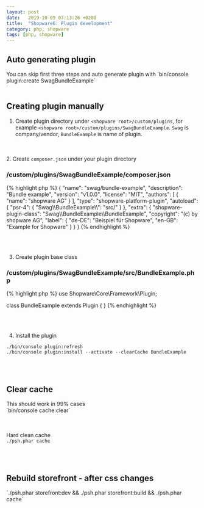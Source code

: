 ```yaml
---
layout: post
date:   2019-10-09 07:13:26 +0200
title:  "Shopware6: Plugin development"
category: php, shopware
tags: [php, shopware]
---
```



<h2>Auto generating plugin</h2>
You can skip first three steps and auto generate plugin with
`bin/console plugin:create SwagBundleExample`
<br /><br />


<h2>Creating plugin manually</h2>

1. Create plugin directory under `<shopware root>/custom/plugins`, for example `<shopware root>/custom/plugins/SwagBundleExample`.
`Swag` is company/vendor, `BundleExample` is name of plugin.

<br /><br />
2. Create `composer.json` under your plugin directory
<h3>/custom/plugins/SwagBundleExample/composer.json</h3>
{% highlight php %}
{
    "name": "swag/bundle-example",
    "description": "Bundle example",
    "version": "v1.0.0",
    "license": "MIT",
    "authors": [
        {
            "name": "shopware AG"
        }
    ],
    "type": "shopware-platform-plugin",
    "autoload": {
        "psr-4": {
            "Swag\\BundleExample\\": "src/"
        }
    },
    "extra": {
        "shopware-plugin-class": "Swag\\BundleExample\\BundleExample",
        "copyright": "(c) by shopware AG",
        "label": {
            "de-DE": "Beispiel für Shopware",
            "en-GB": "Example for Shopware"
        }
    }
}
{% endhighlight %}

<br /><br />

3. Create plugin base class
<h3>/custom/plugins/SwagBundleExample/src/BundleExample.php</h3>
{% highlight php %}
<?php declare(strict_types=1);
{% highlight php %}
namespace Swag\BundleExample;

use Shopware\Core\Framework\Plugin;

class BundleExample extends Plugin
{
}
{% endhighlight %}

<br /><br />

4. Install the plugin

`./bin/console plugin:refresh` <br />
`./bin/console plugin:install --activate --clearCache BundleExample`


<br /><br />

<h2>Clear cache</h2>
This should work in 99% cases<br />
`bin/console cache:clear`

<br /><br />
Hard clean cache <br />
`./psh.phar cache`

<br /><br />
<h2>Rebuild storefront - after css changes</h2>
`./psh.phar storefront:dev && ./psh.phar storefront:build && ./psh.phar cache`
